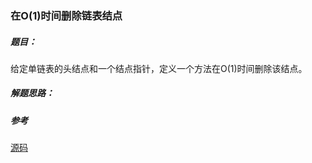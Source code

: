 ### 在O(1)时间删除链表结点

##### 题目：

给定单链表的头结点和一个结点指针，定义一个方法在O(1)时间删除该结点。

##### 解题思路：


##### 参考
[源码](./Main.java)